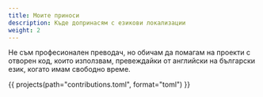 ```yaml
---
title: Моите приноси
description: Къде допринасям с езикови локализации
weight: 2
---
```


Не съм професионален преводач, но обичам да помагам на проекти с отворен код, които използвам,
превеждайки от английски на български език, когато имам свободно време.

{{ projects(path="contributions.toml", format="toml") }}
